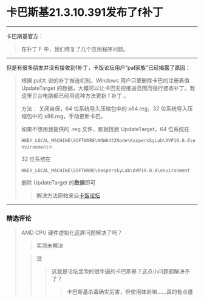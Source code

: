 # 卡巴斯基21.3.10.391发布了f补丁

***

卡巴斯基官方：

> 在补丁 F 中，我们修复了几个应用程序问题。

***

但是有很多朋友并没有接收到f补丁，卡饭论坛用户“pal家族”已经揭露了原因：

> 根据 pal大 说的补丁推送机制，Windows 用户只要删除卡巴的注册表值 UpdateTarget 的数据，大概可以让卡巴无视推送范围而强行接收补丁。我这里三台电脑都已经用这种方法更新 f 补丁 。
>
> 方法：
> 关闭自保，64 位系统导入压缩包中的 x64.reg，32 位系统导入压缩包中的 x86.reg，手动更新卡巴。
>
> 如果不想用我提供的 .reg 文件，那就找到 UpdateTarget，64 位系统在
>
> <code>HKEY_LOCAL_MACHINE\SOFTWARE\WOW6432Node\KasperskyLab\AVP19.0.0\environment</code>>
>
> 32 位系统在
>
> <code>HKEY_LOCAL_MACHINE\SOFTWARE\KasperskyLab\AVP19.0.0\environment</code>
>
> 删除 UpdateTarget 的**数据**即可
>
> > 解决方法原帖来自[卡饭论坛](https://bbs.kafan.cn/forum.php?mod=viewthread&tid=2146795&page=6#pid43804056)

***

### 精选评论

> AMD CPU 硬件虚拟化蓝屏问题解决了吗？
>
> > 实测未解决
>
> > 没
> >
> > > 这就是论坛里吹的很牛逼的卡巴斯基？这点小问题都解决不了？
> > >
> > > > 卡巴斯基杀毒确实厉害，但使用体验嘛......真的有点遭